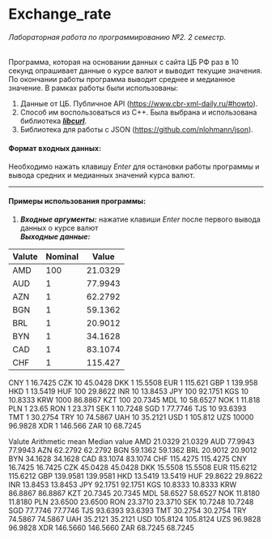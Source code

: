 # Exchange_rate
###### Лабораторная работа по программированию №2. 2 семестр.

Программа, которая на основании данных с сайта ЦБ РФ раз в 10 секунд
опрашивает данные о курсе валют и выводит текущие значения.
По окончании работы программа выводит среднее и медианное значение.
В рамках работы были использованы:
1. Данные от ЦБ. Публичное API (https://www.cbr-xml-daily.ru/#howto).
2. Способ им воспользоваться из С++. Была выбрана и использована библиотека [___libcurl___](https://curl.se/libcurl/).
3. Библиотека для работы с JSON (https://github.com/nlohmann/json).

#### Формат входных данных:
Необходимо нажать клавишу _Enter_ для остановки работы программы и вывода средних и медианных значений курса валют.

---
#### Примеры использования программы:
1. ___Входные аргументы:___ нажатие клавиши _Enter_ после первого вывода данных о курсе валют  
___Выходные данные:___  

| Valute | Nominal | Value |  
| --- | --- | --- |  
| AMD | 100 | 21.0329 |  
| AUD | 1 | 77.9943 |  
| AZN | 1 | 62.2792 |  
|BGN  | 1 |       59.1362|
|BRL  |   1     |   20.9012|
|BYN  |   1     |   34.1628|
|CAD  |   1     |   83.1074|
|CHF  |   1     |   115.427|
CNY     1        16.7425
CZK     10       45.0428
DKK     1        15.5508
EUR     1        115.621
GBP     1        139.958
HKD     1        13.5419
HUF     100      29.8622
INR     10       13.8453
JPY     100      92.1751
KGS     10       10.8333
KRW     1000     86.8867
KZT     100      20.7345
MDL     10       58.6527
NOK     1        11.818
PLN     1        23.65
RON     1        23.371
SEK     1        10.7248
SGD     1        77.7746
TJS     10       93.6393
TMT     1        30.2754
TRY     10       74.5867
UAH     10       35.2121
USD     1        105.812
UZS     10000    96.9828
XDR     1        146.566
ZAR     10       68.7245

Valute  Arithmetic mean  Median value
AMD     21.0329          21.0329
AUD     77.9943          77.9943
AZN     62.2792          62.2792
BGN     59.1362          59.1362
BRL     20.9012          20.9012
BYN     34.1628          34.1628
CAD     83.1074          83.1074
CHF     115.4275         115.4275
CNY     16.7425          16.7425
CZK     45.0428          45.0428
DKK     15.5508          15.5508
EUR     115.6212         115.6212
GBP     139.9581         139.9581
HKD     13.5419          13.5419
HUF     29.8622          29.8622
INR     13.8453          13.8453
JPY     92.1751          92.1751
KGS     10.8333          10.8333
KRW     86.8867          86.8867
KZT     20.7345          20.7345
MDL     58.6527          58.6527
NOK     11.8180          11.8180
PLN     23.6500          23.6500
RON     23.3710          23.3710
SEK     10.7248          10.7248
SGD     77.7746          77.7746
TJS     93.6393          93.6393
TMT     30.2754          30.2754
TRY     74.5867          74.5867
UAH     35.2121          35.2121
USD     105.8124         105.8124
UZS     96.9828          96.9828
XDR     146.5660         146.5660
ZAR     68.7245          68.7245